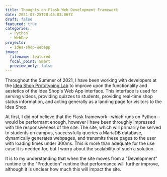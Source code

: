 ```yaml
---
title: Thoughts on Flask Web Development Framework
date: 2021-07-25T20:45:03.067Z
draft: false
featured: true
categories:
  - Python
  - WebDev
projects:
  - idea-shop-webapp
image:
  filename: featured
  focal_point: Smart
  preview_only: false
---
```

Throughout the Summer of 2021, I have been working with developers at the [Idea Shop Prototyping Lab](https://ideashop.iit.edu/) to improve upon the functionality and aestetics of the Idea Shop's Web App interface. This interface is used for serving videos, providing quizzes to students, providing real-time shop status information, and acting generally as a landing page for visitors to the Idea Shop.

At first, I did not believe that the Flask framework--which runs on Python--would be performant enough, however I have been throughly impressed with the responsiveness of the site. The site, which will primarily be served to students on campus, successfully queries a MariaDB database, dynamically generates webpages, and transmits these pages to the user with loading times under 300ms. This is more than adequate for the use case it is needed for, but I worry about the scalability of such a solution.

It is to my understanding that when the site moves from a "Development" runtime to the "Production" runtime that performance will further improve, although it is unclear how much this will impact the site.